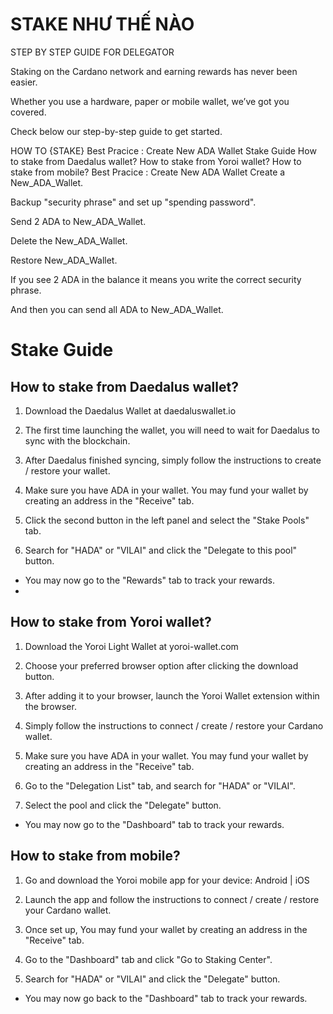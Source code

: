 STAKE NHƯ THẾ NÀO
=================
STEP BY STEP GUIDE FOR DELEGATOR

Staking on the Cardano network and earning rewards has never been easier.

Whether you use a hardware, paper or mobile wallet, we’ve got you covered. 

Check below our step-by-step guide to get started.

HOW TO {STAKE}
Best Pracice : Create New ADA Wallet
Stake Guide
How to stake from Daedalus wallet?
How to stake from Yoroi wallet?
How to stake from mobile?
Best Pracice : Create New ADA Wallet
Create a New_ADA_Wallet.

Backup "security phrase" and set up "spending password".

Send 2 ADA to New_ADA_Wallet.

Delete the New_ADA_Wallet.

Restore New_ADA_Wallet.

If you see 2 ADA in the balance it means you write the correct security phrase.

And then you can send all ADA to New_ADA_Wallet.

# Stake Guide

## How to stake from Daedalus wallet?
1. Download the Daedalus Wallet at daedaluswallet.io

2. The first time launching the wallet, you will need to wait for Daedalus to sync with the blockchain.

3. After Daedalus finished syncing, simply follow the instructions to create / restore your wallet.

4. Make sure you have ADA in your wallet. You may fund your wallet by creating an address in the "Receive" tab.

5. Click the second button in the left panel and select the "Stake Pools" tab.

6. Search for "HADA" or "VILAI" and click the "Delegate to this pool" button.

* You may now go to the "Rewards" tab to track your rewards.
* 

## How to stake from Yoroi wallet?
1. Download the Yoroi Light Wallet at yoroi-wallet.com

2. Choose your preferred browser option after clicking the download button.

3. After adding it to your browser, launch the Yoroi Wallet extension within the browser.

4. Simply follow the instructions to connect / create / restore your Cardano wallet.

5. Make sure you have ADA in your wallet. You may fund your wallet by creating an address in the "Receive" tab.

6. Go to the "Delegation List" tab, and search for "HADA" or "VILAI".

7. Select the pool and click the "Delegate" button.

* You may now go to the "Dashboard" tab to track your rewards.


## How to stake from mobile?
1. Go and download the Yoroi mobile app for your device: Android | iOS

2. Launch the app and follow the instructions to connect / create / restore your Cardano wallet.

3. Once set up, You may fund your wallet by creating an address in the "Receive" tab.

4. Go to the "Dashboard" tab and click "Go to Staking Center".

5. Search for "HADA" or "VILAI" and click the "Delegate" button.

* You may now go back to the "Dashboard" tab to track your rewards.
